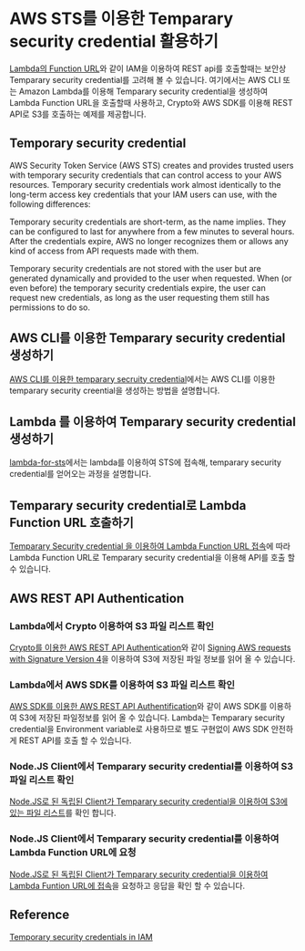 # AWS STS를 이용한 Temparary security credential 활용하기 

[Lambda의 Function URL](https://aws.amazon.com/ko/about-aws/whats-new/2022/04/aws-lambda-function-urls-built-in-https-endpoints/)와 같이 IAM을 이용하여 REST api를 호출할때는 보안상 Temparary security credential를 고려해 볼 수 있습니다. 여기에서는 AWS CLI 또는 Amazon Lambda를 이용해 Temparary security credential을 생성하여 Lambda Function URL을 호출할때 사용하고, Crypto와 AWS SDK를 이용해 REST API로 S3를 호출하는 예제를 제공합니다.

## Temporary security credential 

AWS Security Token Service (AWS STS) creates and provides trusted users with temporary security credentials that can control access to your AWS resources. Temporary security credentials work almost identically to the long-term access key credentials that your IAM users can use, with the following differences:

Temporary security credentials are short-term, as the name implies. They can be configured to last for anywhere from a few minutes to several hours. After the credentials expire, AWS no longer recognizes them or allows any kind of access from API requests made with them.

Temporary security credentials are not stored with the user but are generated dynamically and provided to the user when requested. When (or even before) the temporary security credentials expire, the user can request new credentials, as long as the user requesting them still has permissions to do so.


## AWS CLI를 이용한 Temparary security credential 생성하기 

[AWS CLI를 이용한 temparary secruity credential](https://github.com/kyopark2014/aws-security-token-service/blob/main/credential-using-aws-cli.md)에서는 AWS CLI를 이용한 temparary security creential을 생성하는 방법을 설명합니다. 

## Lambda 를 이용하여 Temparary security credential 생성하기 

[lambda-for-sts](https://github.com/kyopark2014/aws-security-token-service/tree/main/lambda-for-sts)에서는 lambda를 이용하여 STS에 접속해, temparary security credential를 얻어오는 과정을 설명합니다. 

## Temparary security credential로 Lambda Function URL 호출하기 

[Temparary Security credential 을 이용하여 Lambda Function URL 접속](https://github.com/kyopark2014/aws-security-token-service/blob/main/lambda-invation-using-temp-credential.md)에 따라 Lambda Function URL로 Temparary security credential을 이용해 API를 호출 할 수 있습니다.

## AWS REST API Authentication 

### Lambda에서 Crypto 이용하여 S3 파일 리스트 확인

[Crypto를 이용한 AWS REST API Authentication](https://github.com/kyopark2014/aws-security-token-service/tree/main/lambda-for-authentification-request-using-crypto)와 같이 [Signing AWS requests with Signature Version 4](https://docs.aws.amazon.com/general/latest/gr/sigv4_signing.html)을 이용하여 S3에 저장된 파일 정보를 읽어 올 수 있습니다. 

### Lambda에서 AWS SDK를 이용하여 S3 파일 리스트 확인

[AWS SDK를 이용한 AWS REST API Authentification](https://github.com/kyopark2014/aws-security-token-service/tree/main/lambda-for-authentification-request-using-sdk)와 같이 AWS SDK를 이용하여 S3에 저장된 파일정보를 읽어 올 수 있습니다. Lambda는 Temparary security credential을 Environment variable로 사용하므로 별도 구현없이 AWS SDK 안전하게 REST API를 호출 할 수 있습니다. 

### Node.JS Client에서 Temparary security credential를 이용하여 S3 파일 리스트 확인 

[Node.JS로 된 독립된 Client가 Temparary security credential을 이용하여 S3에 있는 파일 리스트](https://github.com/kyopark2014/aws-security-token-service/blob/main/client-s3get.md)를 확인 합니다. 

### Node.JS Client에서 Temparary security credential를 이용하여 Lambda Function URL에 요청 

[Node.JS로 된 독립된 Client가 Temparary security credential을 이용하여 Lambda Funtion URL에 접속](https://github.com/kyopark2014/aws-security-token-service/blob/main/client-url.md)을 요청하고 응답을 확인 할 수 있습니다. 

## Reference

[Temporary security credentials in IAM](https://docs.aws.amazon.com/IAM/latest/UserGuide/id_credentials_temp.html)


